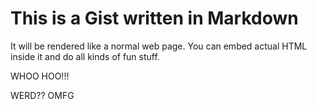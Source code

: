 # This is a Gist written in Markdown

It will be rendered like a normal web page. You can embed actual HTML inside it
and do all kinds of fun stuff.

WHOO HOO!!!

WERD?? OMFG